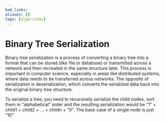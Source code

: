 ```yaml
---
bad_links: 
aliases: []
tags: [algorithms]
---
```

# Binary Tree Serialization

Binary tree serialization is a process of converting a binary tree into a format that can be stored (like file or database) or transmitted across a network and then recreated in the same structure later. This process is important in computer science, especially in areas like distributed systems, where data needs to be transferred across networks. The opposite of serialization is deserialization, which converts the serialized data back into the original binary tree structure.

To serialize a tree, you need to recursively serialize the child nodes, sort them in “alphabetical” order and the resulting serialization would be “1” + child1 + child2 + … + childn + “0". The base case of a single node is just “10"
